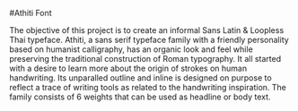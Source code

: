 #Athiti Font

The objective of this project is to create an informal Sans Latin & Loopless Thai typeface. Athiti, a sans serif typeface family with a friendly personality based on humanist calligraphy, has an organic look and feel while preserving the traditional construction of Roman typography. It all started with a desire to learn more about the origin of strokes on human handwriting. Its unparalled outline and inline is designed on purpose to reflect a trace of writing tools as related to the handwriting inspiration. The family consists of 6 weights that can be used as headline or body text.
